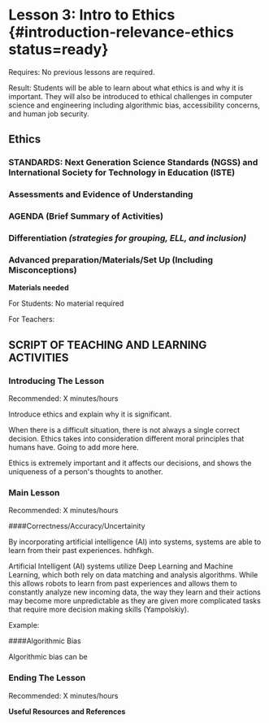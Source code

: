 # Lesson 3: Intro to Ethics {#introduction-relevance-ethics status=ready}

<div class='requirements' markdown='1'>

Requires: No previous lessons are required.

Result: Students will be able to learn about what ethics is and why it is important. They will also be introduced to ethical challenges in computer science and engineering including algorithmic bias, accessibility concerns, and human job security. 

</div>

## Ethics


### STANDARDS: Next Generation Science Standards (NGSS) and International Society for Technology in Education (ISTE)



### Assessments and Evidence of Understanding


### AGENDA (Brief Summary of Activities)


### Differentiation _(strategies for grouping, ELL, and inclusion)_


### Advanced preparation/Materials/Set Up (Including Misconceptions)

**Materials needed**

For Students: No material required

For Teachers:


## SCRIPT OF TEACHING AND LEARNING ACTIVITIES


### Introducing The Lesson

Recommended: X minutes/hours

Introduce ethics and explain why it is significant. 

When there is a difficult situation, there is not always a single correct decision. Ethics takes into consideration different moral principles that humans have. Going to add more here. 

Ethics is extremely important and it affects our decisions, and shows the uniqueness of a person's thoughts to another.

### Main Lesson

Recommended: X minutes/hours

####Correctness/Accuracy/Uncertainity

By incorporating artificial intelligence (AI) into systems, systems are able to learn from their past experiences. hdhfkgh. 

Artificial Intelligent (AI) systems utilize Deep Learning and Machine Learning, which both rely on data matching and analysis algorithms. While this allows robots to learn from past experiences and allows them to constantly analyze new incoming data, the way they learn and their actions may become more unpredictable as they are given more complicated tasks that require more decision making skills (Yampolskiy).

Example: 

####Algorithmic Bias

Algorithmic bias can be 

### Ending The Lesson

Recommended: X minutes/hours


**Useful Resources and References**

